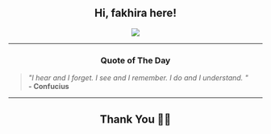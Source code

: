 <h2 align="center"> Hi, fakhira here!</h2>

<p align="center">
<a href="https://github.com/fakhiralkda" alt="github streak"><img src="https://dvst-streak.herokuapp.com/?user=fakhiralkda&theme=tokyonight&fire=DD472C"></a>
</p>

<hr>
<h3 align="center">Quote of The Day</h3>
<p align="center">
<blockquote>
<i>"I hear and I forget. I see and I remember. I do and I understand. "</i>
<br>
<b>- Confucius</b>
</blockquote>
</p>


<hr>
<h2 align="center">Thank You 🙏🏼</h2>
